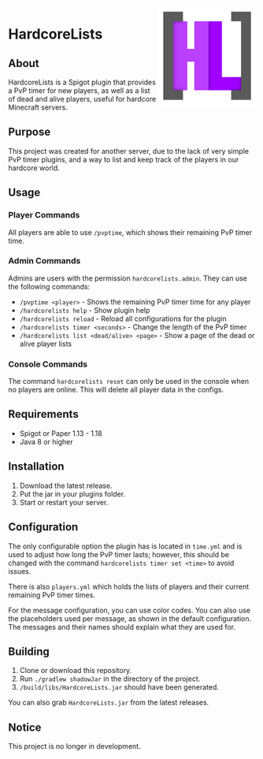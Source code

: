 <img src="img/Logo.png" alt="Logo" title="Logo" align="right" width="200" height="200" />

# HardcoreLists

## About
HardcoreLists is a Spigot plugin that provides a PvP timer for new players, as well as a list of dead and alive players, useful for hardcore Minecraft servers.

## Purpose
This project was created for another server, due to the lack of very simple PvP timer plugins, and a way to list and keep track of the players in our hardcore world.

## Usage

### Player Commands
All players are able to use `/pvptime`, which shows their remaining PvP timer time.

### Admin Commands
Admins are users with the permission `hardcorelists.admin`. They can use the following commands:
- `/pvptime <player>` - Shows the remaining PvP timer time for any player
- `/hardcorelists help` - Show plugin help
- `/hardcorelists reload` - Reload all configurations for the plugin
- `/hardcorelists timer <seconds>` - Change the length of the PvP timer
- `/hardcorelists list <dead/alive> <page>` - Show a page of the dead or alive player lists

### Console Commands
The command `hardcorelists reset` can only be used in the console when no players are online. This will delete all player data in the configs.

## Requirements
- Spigot or Paper 1.13 - 1.18
- Java 8 or higher

## Installation
1. Download the latest release.
2. Put the jar in your plugins folder.
3. Start or restart your server.

## Configuration
The only configurable option the plugin has is located in `time.yml` and is used to adjust how long the PvP timer lasts; however, this should be changed with the command `hardcorelists timer set <time>` to avoid issues. 

There is also `players.yml` which holds the lists of players and their current remaining PvP timer times.

For the message configuration, you can use color codes. You can also use the placeholders used per message, as shown in the default configuration. The messages and their names should explain what they are used for.

## Building
1. Clone or download this repository.
2. Run `./gradlew shadowJar` in the directory of the project.
3. `/build/libs/HardcoreLists.jar` should have been generated.

You can also grab `HardcoreLists.jar` from the latest releases.

## Notice
This project is no longer in development.
